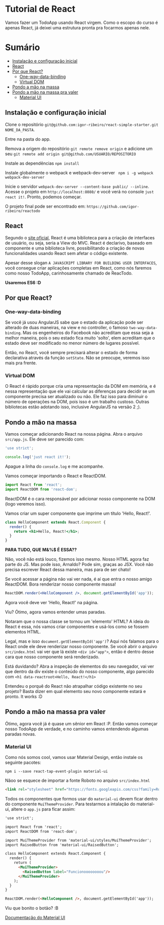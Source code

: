 # Tutorial de React

Vamos fazer um TodoApp usando React virgem. Como o escopo do curso é apenas React, já deixei uma estrutura pronta pra focarmos apenas nele.

# Sumário
- [Instalação e configuração inicial](#instalação-e-configuração-inicial)
- [React](#react)
- [Por que React?](#por-que-react)
  - [One-way-data-binding](#one-way-data-binding)
  - [Virtual DOM](#virtual-dom)
- [Pondo a mão na massa](#pondo-a-mão-na-massa)
- [Pondo a mão na massa pra valer](#pondo-a-mão-na-massa-pra-valer)
  - [Material UI](#material-ui)

## Instalação e configuração inicial
Clone o repositório ```git@github.com:igor-ribeiro/react-simple-starter.git NOME_DA_PASTA```.

Entre na pasta do app.

Remova a origem do repositório ```git remote remove origin``` e adicione um seu ```git remote add origin git@github.com/USUARIO/REPOSITORIO```

Instale as dependências ```npm install```

Instale globalmente o webpack e webpack-dev-server ``` npm i -g webpack webpack-dev-server```

Inicie o servidor ```webpack-dev-server --content-base public/ --inline```. Acesse o projeto em ```http://localhost:8080/``` e você verá no console ```just react it!```. Pronto, podemos começar.

O projeto final pode ser encontrado em: ```https://github.com/igor-ribeiro/reactodo```

## React

Segundo o [site oficial](https://facebook.github.io/react/), React é uma biblioteca para a criação de interfaces de usuário, ou seja, seria a View do MVC. React é declarivo, baseado em componente e uma biblioteca livre, possibilitando a criação de novas funcionalidades usando React sem afetar o código existente.

Apesar desse slogan ```A JAVASCRIPT LIBRARY FOR BUILDING USER INTERFACES```, você consegue criar aplicações completas em React, como nós faremos como nosso TodoApp, carinhosamente chamado de ReacTodo.

**Usaremos ES6 :D**

## Por que React?

### One-way-data-binding

Se você já usou AngularJS sabe que o estado da aplicação pode ser alterado de duas maneiras, na view e no controller, o famoso ```two-way-data-binding```. Mas os engenheiros do Facebook não acreditam que essa seja a melhor maneira, pois o seu estado fica muito 'solto', elem acreditam que o estado deve ser modificado no menor número de lugares possível.

Então, no React, você sempre precisará alterar o estado de forma declarativa através da função ```setState```. Não se preocupe, veremos isso mais pra frente.

### Virtual DOM

O React é rápido porque cria uma representação da DOM em memória, e é nessa representação que ele vai calcular as diferenças para decidir se um componente precisa ser atualizado ou não. Ele faz isso para diminuir o número de operações na DOM, pois isso é um trabalho custoso. Outras bibliotecas estão adotando isso, inclusive AngularJS na versão 2 ;).

## Pondo a mão na massa

Vamos começar adicionando React na nossa página. Abra o arquivo ```src/app.js```. Ele deve ser parecido com:

```jsx
'use strict';

console.log('just react it!');
```
Apague a linha do ```console.log``` e me acompanhe.

Vamos começar importando o React e ReactDOM.

```js
import React from 'react';
import ReactDOM from 'react-dom';
```

ReactDOM é o cara responsável por adicionar nosso componente na DOM (logo veremos isso).

Vamos criar um super componente que imprime um título 'Hello, React!'.

```jsx
class HelloComponent extends React.Component {
  render() {
    return <h1>Hello, React!</h1>;
  }
}
```

**PARA TUDO, QUE M&%$ É ESSA??**

Não, você não está louco, fizemos isso mesmo. Nosso HTML agora faz parte do JS.
Mas pode isso, Arnaldo? Pode sim, graças ao JSX. Você não precisa escrever React dessa maneira, mas para de ser chato!

Se você acessar a página não vai ver nada, é aí que entra o nosso amigo ReactDOM. Bora renderizar nosso componente massa!

```jsx
ReactDOM.render(<HelloComponent />, document.getElementById('app'));
```

Agora você deve ver 'Hello, React!' na página.

Viu? Ótimo, agora vamos entender umas paradas.

Notaram que o nossa classe se tornou um 'elemento' HTML? A ideia do React é essa, nós vamos criar componentes e usá-los como se fossem elementos HTML.

Legal, mas e isso ```document.getElementById('app')```? Aqui nós falamos para o React onde ele deve renderizar nosso componente. Se você abrir o arquivo ```src/index.html``` vai ver que lá existe ```<div id="app">```, então é dentro desse cara que nosso componente será renderizado.

Está duvidando? Abra a inspeção de elementos do seu navegador, vai ver que dentro da div existe o conteúdo do nosso componente, algo parecido com ```<h1 data-reactroot>Hello, React!</h1>```

Entendeu o porquê do React não atrapalhar código existente no seu projeto? Basta dizer em qual elemento seu novo componente estará e pronto. It works :D

## Pondo a mão na massa pra valer

Ótimo, agora você já é quase um sênior em React :P. Então vamos começar nosso TodoApp de verdade, e no caminho vamos entendendo algumas paradas novas.

### Material UI

Como nós somos cool, vamos usar Material Design, então instale os seguinte pacotes:

```npm i --save react-tap-event-plugin material-ui```

Nãoo se esquece de importar a fonte Roboto no arquivo ```src/index.html```

```html
<link rel="stylesheet" href="https://fonts.googleapis.com/css?family=Roboto:400,300,100,500,700,900">
```

Todos os componentes que formos usar do ```material-ui``` devem ficar dentro do componente ```MuiThemeProvider```. Para testarmos a intalação do material-ui, altere o ```app.js``` para ficar assim:

```html
'use strict';

import React from 'react';
import ReactDOM from 'react-dom';

import MuiThemeProvider from 'material-ui/styles/MuiThemeProvider';
import RaisedButton from 'material-ui/RaisedButton';

class HelloComponent extends React.Component {
  render() {
    return (
      <MuiThemeProvider>
        <RaisedButton label="Funcionoooooooou"/>
      </MuiThemeProvider>
    );
  }
}

ReactDOM.render(<HelloComponent />, document.getElementById('app'));
```

Viu que bonito o botão? :B

[Documentação do Material UI](http://www.material-ui.com/)

